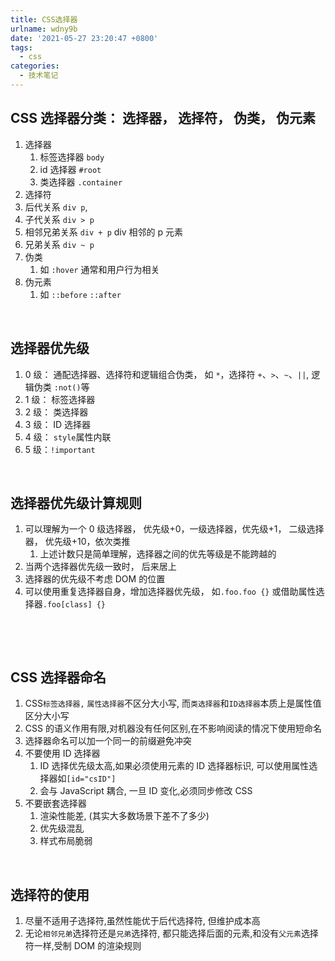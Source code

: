 ```yaml
---
title: CSS选择器
urlname: wdny9b
date: '2021-05-27 23:20:47 +0800'
tags:
  - css
categories:
  - 技术笔记
---
```


## CSS 选择器分类： 选择器， 选择符， 伪类， 伪元素

1. 选择器
   1. 标签选择器 `body`
   1. id 选择器 `#root`
   1. 类选择器 `.container`
2. 选择符
3. 后代关系 `div p`,
4. 子代关系 `div > p`
5. 相邻兄弟关系 `div + p` div 相邻的 p 元素
6. 兄弟关系 `div ~ p`
7. 伪类
   1. 如 `:hover` 通常和用户行为相关
8. 伪元素
   1. 如 `::before` `::after`

​

## 选择器优先级

1. 0 级： 通配选择器、选择符和逻辑组合伪类， 如 `*`，选择符 `+`、`>`、`~`、`||`, 逻辑伪类 `:not()`等
1. 1 级： 标签选择器
1. 2 级： 类选择器
1. 3 级： ID 选择器
1. 4 级： `style`属性内联
1. 5 级：`!important`

​

## 选择器优先级计算规则

1. 可以理解为一个 0 级选择器， 优先级+0，一级选择器，优先级+1， 二级选择器， 优先级+10，依次类推
   1. 上述计数只是简单理解，选择器之间的优先等级是不能跨越的
2. 当两个选择器优先级一致时， 后来居上
3. 选择器的优先级不考虑 DOM 的位置
4. 可以使用重复选择器自身，增加选择器优先级， 如`.foo.foo {}` 或借助属性选择器`.foo[class] {}`

​

​

## CSS 选择器命名

1. CSS`标签选择器,` `属性选择器`不区分大小写, 而`类选择器`和`ID选择器`本质上是属性值区分大小写
1. CSS 的语义作用有限,对机器没有任何区别,在不影响阅读的情况下使用短命名
1. 选择器命名可以加一个同一的前缀避免冲突
1. 不要使用 ID 选择器
   1. ID 选择优先级太高,如果必须使用元素的 ID 选择器标识, 可以使用属性选择器如`[id="csID"]`
   1. 会与 JavaScript 耦合, 一旦 ID 变化,必须同步修改 CSS
1. 不要嵌套选择器
   1. 渲染性能差, (其实大多数场景下差不了多少)
   1. 优先级混乱
   1. 样式布局脆弱

​

## 选择符的使用

1. 尽量不适用子选择符,虽然性能优于后代选择符, 但维护成本高
1. 无论`相邻兄弟`选择符还是`兄弟`选择符, 都只能选择后面的元素,和没有`父元素`选择符一样,受制 DOM 的渲染规则

​

​

​
